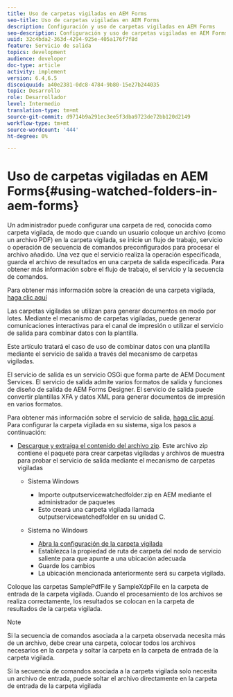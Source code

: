 ```yaml
---
title: Uso de carpetas vigiladas en AEM Forms
seo-title: Uso de carpetas vigiladas en AEM Forms
description: Configuración y uso de carpetas vigiladas en AEM Forms
seo-description: Configuración y uso de carpetas vigiladas en AEM Forms
uuid: 32c4bda2-363d-4294-925e-405a176f7f8d
feature: Servicio de salida
topics: development
audience: developer
doc-type: article
activity: implement
version: 6.4,6.5
discoiquuid: a40e2381-0dc8-4784-9b80-15e27b244035
topic: Desarrollo
role: Desarrollador
level: Intermedio
translation-type: tm+mt
source-git-commit: d9714b9a291ec3ee5f3dba9723de72bb120d2149
workflow-type: tm+mt
source-wordcount: '444'
ht-degree: 0%

---
```



# Uso de carpetas vigiladas en AEM Forms{#using-watched-folders-in-aem-forms}

Un administrador puede configurar una carpeta de red, conocida como carpeta vigilada, de modo que cuando un usuario coloque un archivo (como un archivo PDF) en la carpeta vigilada, se inicie un flujo de trabajo, servicio o operación de secuencia de comandos preconfigurados para procesar el archivo añadido. Una vez que el servicio realiza la operación especificada, guarda el archivo de resultados en una carpeta de salida especificada. Para obtener más información sobre el flujo de trabajo, el servicio y la secuencia de comandos.

Para obtener más información sobre la creación de una carpeta vigilada, [haga clic aquí](https://helpx.adobe.com/experience-manager/6-4/forms/using/Creating-Configure-watched-folder.html)

Las carpetas vigiladas se utilizan para generar documentos en modo por lotes. Mediante el mecanismo de carpetas vigiladas, puede generar comunicaciones interactivas para el canal de impresión o utilizar el servicio de salida para combinar datos con la plantilla.

Este artículo tratará el caso de uso de combinar datos con una plantilla mediante el servicio de salida a través del mecanismo de carpetas vigiladas.

El servicio de salida es un servicio OSGi que forma parte de AEM Document Services. El servicio de salida admite varios formatos de salida y funciones de diseño de salida de AEM Forms Designer. El servicio de salida puede convertir plantillas XFA y datos XML para generar documentos de impresión en varios formatos.

Para obtener más información sobre el servicio de salida, [haga clic aquí](https://helpx.adobe.com/aem-forms/6/output-service.html).
Para configurar la carpeta vigilada en su sistema, siga los pasos a continuación:
* [Descargue y extraiga el contenido del archivo zip](assets/outputservicewatchedfolderkt.zip). Este archivo zip contiene el paquete para crear carpetas vigiladas y archivos de muestra para probar el servicio de salida mediante el mecanismo de carpetas vigiladas
   * Sistema Windows

      * Importe outputservicewatchedfolder.zip en AEM mediante el administrador de paquetes
      * Esto creará una carpeta vigilada llamada outputservicewatchedfolder en su unidad C.
   * Sistema no Windows
      * [Abra la configuración de la carpeta vigilada](http://localhost:4502/crx/de/index.jsp#/etc/fd/watchfolder/config/outputservice)
      * Establezca la propiedad de ruta de carpeta del nodo de servicio saliente para que apunte a una ubicación adecuada
      * Guarde los cambios
      * La ubicación mencionada anteriormente será su carpeta vigilada.

Coloque las carpetas SamplePdfFile y SampleXdpFile en la carpeta de entrada de la carpeta vigilada. Cuando el procesamiento de los archivos se realiza correctamente, los resultados se colocan en la carpeta de resultados de la carpeta vigilada.


>[!NOTE]
>
>Si la secuencia de comandos asociada a la carpeta observada necesita más de un archivo, debe crear una carpeta, colocar todos los archivos necesarios en la carpeta y soltar la carpeta en la carpeta de entrada de la carpeta vigilada.
>
>Si la secuencia de comandos asociada a la carpeta vigilada solo necesita un archivo de entrada, puede soltar el archivo directamente en la carpeta de entrada de la carpeta vigilada

